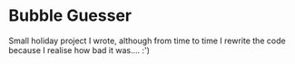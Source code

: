 # Bubble Guesser

Small holiday project I wrote, although from time to time I rewrite the code because I realise how bad it was.... :')
